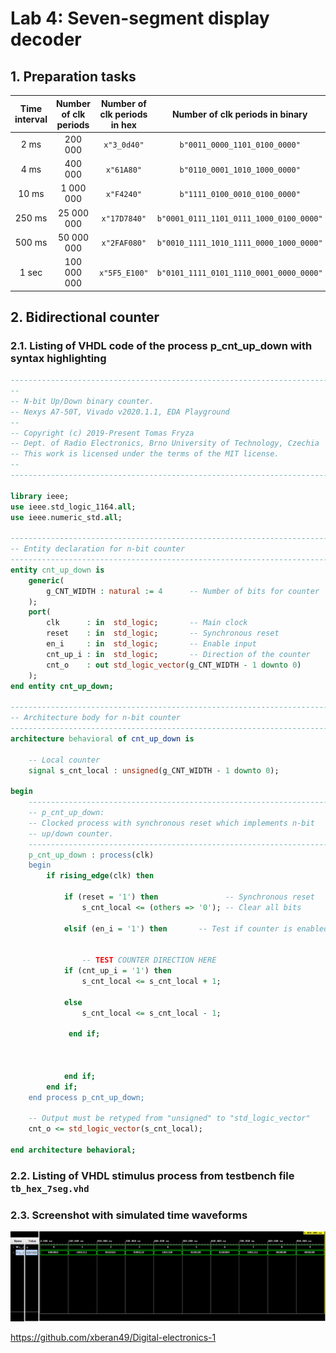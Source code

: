 # Lab 4: Seven-segment display decoder

## 1. Preparation tasks

| **Time interval** | **Number of clk periods** | **Number of clk periods in hex** | **Number of clk periods in binary** |
   | :-: | :-: | :-: | :-: |
   | 2&nbsp;ms | 200 000 | `x"3_0d40"` | `b"0011_0000_1101_0100_0000"` |
   | 4&nbsp;ms | 400 000 | `x"61A80"` | `b"0110_0001_1010_1000_0000"` |
   | 10&nbsp;ms | 1 000 000 | `x"F4240"` | `b"1111_0100_0010_0100_0000"` |
   | 250&nbsp;ms | 25 000 000 |`x"17D7840"` | `b"0001_0111_1101_0111_1000_0100_0000"` |
   | 500&nbsp;ms | 50 000 000 |`x"2FAF080"` | `b"0010_1111_1010_1111_0000_1000_0000"` | 
   | 1&nbsp;sec | 100 000 000 | `x"5F5_E100"` | `b"0101_1111_0101_1110_0001_0000_0000"` |

## 2. Bidirectional counter
### 2.1. Listing of VHDL code of the process p_cnt_up_down with syntax highlighting
```VHDL
------------------------------------------------------------------------
--
-- N-bit Up/Down binary counter.
-- Nexys A7-50T, Vivado v2020.1.1, EDA Playground
--
-- Copyright (c) 2019-Present Tomas Fryza
-- Dept. of Radio Electronics, Brno University of Technology, Czechia
-- This work is licensed under the terms of the MIT license.
--
------------------------------------------------------------------------

library ieee;
use ieee.std_logic_1164.all;
use ieee.numeric_std.all;

------------------------------------------------------------------------
-- Entity declaration for n-bit counter
------------------------------------------------------------------------
entity cnt_up_down is
    generic(
        g_CNT_WIDTH : natural := 4      -- Number of bits for counter
    );
    port(
        clk      : in  std_logic;       -- Main clock
        reset    : in  std_logic;       -- Synchronous reset
        en_i     : in  std_logic;       -- Enable input
        cnt_up_i : in  std_logic;       -- Direction of the counter
        cnt_o    : out std_logic_vector(g_CNT_WIDTH - 1 downto 0)
    );
end entity cnt_up_down;

------------------------------------------------------------------------
-- Architecture body for n-bit counter
------------------------------------------------------------------------
architecture behavioral of cnt_up_down is

    -- Local counter
    signal s_cnt_local : unsigned(g_CNT_WIDTH - 1 downto 0);

begin
    --------------------------------------------------------------------
    -- p_cnt_up_down:
    -- Clocked process with synchronous reset which implements n-bit 
    -- up/down counter.
    --------------------------------------------------------------------
    p_cnt_up_down : process(clk)
    begin
        if rising_edge(clk) then
        
            if (reset = '1') then               -- Synchronous reset
                s_cnt_local <= (others => '0'); -- Clear all bits

            elsif (en_i = '1') then       -- Test if counter is enabled


                -- TEST COUNTER DIRECTION HERE
            if (cnt_up_i = '1') then
                s_cnt_local <= s_cnt_local + 1;

            else
                s_cnt_local <= s_cnt_local - 1;

             end if;
                


            end if;
        end if;
    end process p_cnt_up_down;

    -- Output must be retyped from "unsigned" to "std_logic_vector"
    cnt_o <= std_logic_vector(s_cnt_local);

end architecture behavioral;
```


### 2.2. Listing of VHDL stimulus process from testbench file `tb_hex_7seg.vhd`


### 2.3. Screenshot with simulated time waveforms
![simulation](https://github.com/xberan49/Digital-electronics-1/blob/main/Labs/04-segment/images/display.PNG)


https://github.com/xberan49/Digital-electronics-1
